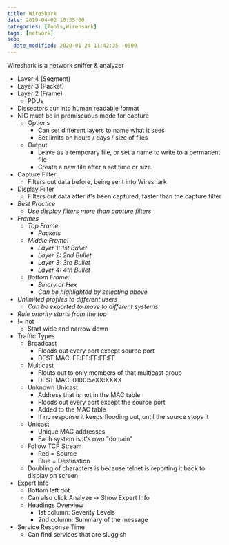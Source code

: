 ```yaml
---
title: WireShark
date: 2019-04-02 10:35:00
categories: [Tools,Wirehsark]
tags: [network]
seo:
  date_modified: 2020-01-24 11:42:35 -0500
---
```


Wireshark is a network sniffer & analyzer

* Layer 4 (Segment)
* Layer 3 (Packet)
* Layer 2 (Frame)
  * PDUs
* Dissectors cur into human readable format
* NIC must be in promiscuous mode for capture
  * Options
    * Can set different layers to name what it sees
    * Set limits on hours / days / size of files
  * Output
    * Leave as a temporary file, or set a name to write to a permanent file
    * Create a new file after a set time or size
* Capture Filter
  * Filters out data before, being sent into Wireshark
* Display Filter
  * Filters out data after it's been captured, faster than the capture filter
* *Best Practice*
  * *Use display filters more than capture filters*
* *Frames*
  * *Top Frame*
    * *Packets*
  * *Middle Frame:*
    * *Layer 1: 1st Bullet*
    * *Layer 2: 2nd Bullet*
    * *Layer 3: 3rd Bullet*
    * *Layer 4: 4th Bullet*
  * *Bottom Frame:*
    * *Binary or Hex*
    * *Can be highlighted by selecting above*
* *Unlimited profiles to different users*
  * *Can be exported to move to different systems*
* *Rule priority starts from the top*
* \!= not
  * Start wide and narrow down
* Traffic Types
  * Broadcast
    * Floods out every port except source port
    * DEST MAC: FF:FF:FF:FF:FF
  * Multicast
    * Flouts out to only members of that multicast group
    * DEST MAC: 0100:5eXX:XXXX
  * Unknown Unicast
    * Address that is not in the MAC table
    * Floods out every port except the source port
    * Added to the MAC table
    * If no response it keeps flooding out, until the source stops it
  * Unicast
    * Unique MAC addresses
    * Each system is it's own "domain"
  * Follow TCP Stream
    * Red = Source
    * Blue = Destination
  * Doubling of characters is because telnet is reporting it back to display on screen
* Expert Info
  * Bottom left dot
  * Can also click Analyze -&gt; Show Expert Info
  * Headings Overview
    * 1st column: Severity Levels
    * 2nd column: Summary of the message
* Service Response Time
  * Can find services that are sluggish